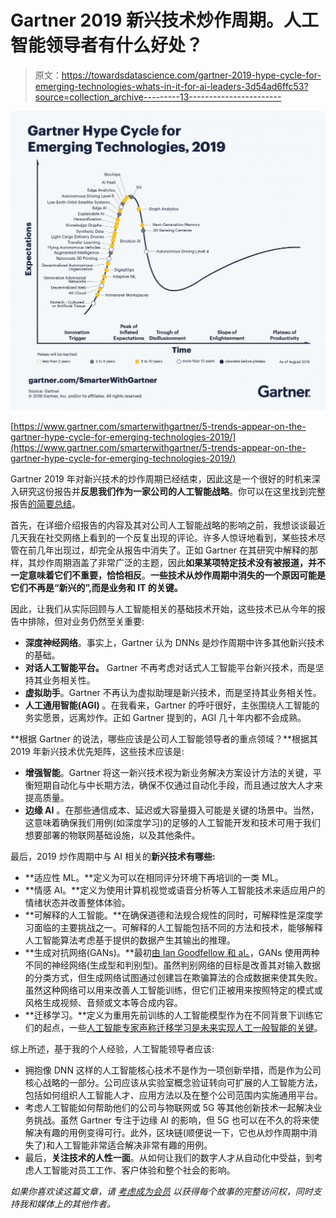 # Gartner 2019 新兴技术炒作周期。人工智能领导者有什么好处？

> 原文：<https://towardsdatascience.com/gartner-2019-hype-cycle-for-emerging-technologies-whats-in-it-for-ai-leaders-3d54ad6ffc53?source=collection_archive---------13----------------------->

![](img/39616431c555e7ae2581ca803538a917.png)

[https://www.gartner.com/smarterwithgartner/5-trends-appear-on-the-gartner-hype-cycle-for-emerging-technologies-2019/](https://www.gartner.com/smarterwithgartner/5-trends-appear-on-the-gartner-hype-cycle-for-emerging-technologies-2019/)

Gartner 2019 年对新兴技术的炒作周期已经结束，因此这是一个很好的时机来深入研究这份报告并**反思我们作为一家公司的人工智能战略**。你可以在这里找到完整报告[的简要总结](https://www.gartner.com/smarterwithgartner/5-trends-appear-on-the-gartner-hype-cycle-for-emerging-technologies-2019/)。

首先，在详细介绍报告的内容及其对公司人工智能战略的影响之前，我想谈谈最近几天我在社交网络上看到的一个反复出现的评论。许多人惊讶地看到，某些技术尽管在前几年出现过，却完全从报告中消失了。正如 Gartner 在其研究中解释的那样，其炒作周期涵盖了非常广泛的主题，因此**如果某项特定技术没有被报道，并不一定意味着它们不重要，恰恰相反**。**一些技术从炒作周期中消失的一个原因可能是它们不再是“新兴的”,而是业务和 IT 的关键。**

因此，让我们从实际回顾与人工智能相关的基础技术开始，这些技术已从今年的报告中排除，但对业务仍然至关重要:

*   **深度神经网络**。事实上，Gartner 认为 DNNs 是炒作周期中许多其他新兴技术的基础。
*   **对话人工智能平台。** Gartner 不再考虑对话式人工智能平台新兴技术，而是坚持其业务相关性。
*   **虚拟助手**。Gartner 不再认为虚拟助理是新兴技术，而是坚持其业务相关性。
*   **人工通用智能(AGI)** 。在我看来，Gartner 的呼吁很好，主张围绕人工智能的务实愿景，远离炒作。正如 Gartner 提到的，AGI 几十年内都不会成熟。

**根据 Gartner 的说法，哪些应该是公司人工智能领导者的重点领域？**根据其 2019 年新兴技术优先矩阵，这些技术应该是:

*   **增强智能**。Gartner 将这一新兴技术视为新业务解决方案设计方法的关键，平衡短期自动化与中长期方法，确保不仅通过自动化手段，而且通过放大人才来提高质量。
*   **边缘 AI** 。在那些通信成本、延迟或大容量摄入可能是关键的场景中。当然，这意味着确保我们用例(如深度学习)的足够的人工智能开发和技术可用于我们想要部署的物联网基础设施，以及其他条件。

最后，2019 炒作周期中与 AI 相关的**新兴技术有哪些:**

*   **适应性 ML。**定义为可以在相同评分环境下再培训的一类 ML。
*   **情感 AI。**定义为使用计算机视觉或语音分析等人工智能技术来适应用户的情绪状态并改善整体体验。
*   **可解释的人工智能。**在确保道德和法规合规性的同时，可解释性是深度学习面临的主要挑战之一。可解释的人工智能包括不同的方法和技术，能够解释人工智能算法考虑基于提供的数据产生其输出的推理。
*   **生成对抗网络(GANs)。**最初[由 Ian Goodfellow 和 al。](https://arxiv.org/abs/1406.2661)，GANs 使用两种不同的神经网络(生成型和判别型)。虽然判别网络的目标是改善其对输入数据的分类方式，但生成网络试图通过创建旨在欺骗算法的合成数据来使其失败。虽然这种网络可以用来改善人工智能训练，但它们正被用来按照特定的模式或风格生成视频、音频或文本等合成内容。
*   **迁移学习。**定义为重用先前训练的人工智能模型作为在不同背景下训练它们的起点，一些[人工智能专家声称迁移学习是未来实现人工一般智能的关键](https://www.youtube.com/watch?v=YofMOh6_WKo)。

综上所述，基于我的个人经验，人工智能领导者应该:

*   拥抱像 DNN 这样的人工智能核心技术不是作为一项创新举措，而是作为公司核心战略的一部分。公司应该从实验室概念验证转向可扩展的人工智能方法，包括如何组织人工智能人才、应用方法以及在整个公司范围内实施通用平台。
*   考虑人工智能如何帮助他们的公司与物联网或 5G 等其他创新技术一起解决业务挑战。虽然 Gartner 专注于边缘 AI 的影响，但 5G 也可以在不久的将来使解决有趣的用例变得可行。此外，区块链(顺便说一下，它也从炒作周期中消失了)和人工智能非常适合解决非常有趣的用例。
*   最后，**关注技术的人性一面**。从如何让我们的数字人才从自动化中受益，到考虑人工智能对员工工作、客户体验和整个社会的影响。

*如果你喜欢读这篇文章，请* [*考虑成为会员*](https://dpereirapaz.medium.com/membership) *以获得每个故事的完整访问权，同时支持我和媒体上的其他作者。*